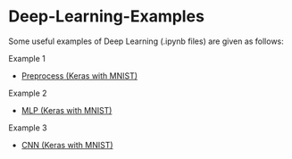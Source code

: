 # Deep-Learning-Examples
Some useful examples of Deep Learning (.ipynb files) are given as follows:

Example 1
- [Preprocess (Keras with MNIST)](https://github.com/Mickey0521/Deep-Learning-Examples/blob/master/Keras_MNIST_Preprocess.ipynb)

Example 2
- [MLP (Keras with MNIST)](https://github.com/Mickey0521/Deep-Learning-Examples/blob/master/Keras_MNIST_MLP.ipynb)

Example 3
- [CNN (Keras with MNIST)](https://github.com/Mickey0521/Deep-Learning-Examples/blob/master/Keras_MNIST_CNN.ipynb)
